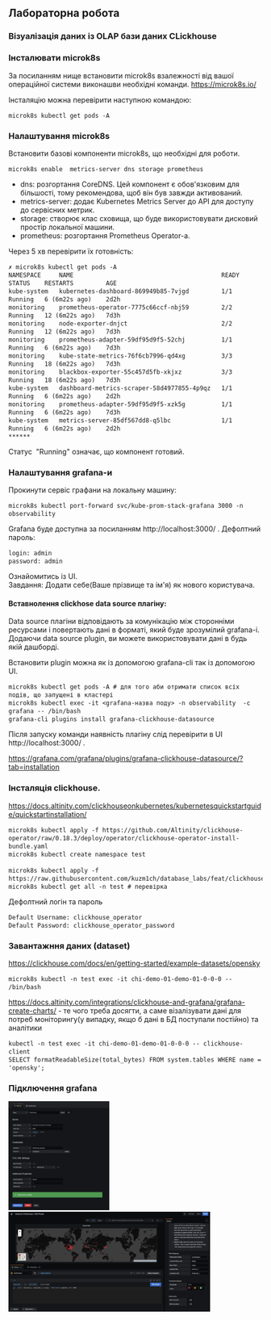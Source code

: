 ## Лабораторна робота
###  Візуалізація даних із OLAP бази даних CLickhouse

### Інсталювати microk8s
За посиланням нище встановити microk8s взалежності від вашої операційної системи виконашви необхідні команди. 
https://microk8s.io/


Інсталяцію можна перевірити наступною командою:
```
microk8s kubectl get pods -A
```

### Налаштування microk8s
Встановити базові компоненти microk8s, що необхідні для роботи.
```
microk8s enable  metrics-server dns storage prometheus
```
* dns: розгортання CoreDNS. Цей компонент є обов'язковим для більшості, тому рекомендова, щоб він був завжди активований.
* metrics-server: додає Kubernetes Metrics Server до API  для доступу до сервісних метрик.
* storage: створює клас сховища, що буде використовувати дисковий простір локальної машини.
* prometheus: розгортання Prometheus Operator-а.

Через 5 хв перевірити їх готовність:
```
✗ microk8s kubectl get pods -A
NAMESPACE     NAME                                         READY   STATUS    RESTARTS         AGE
kube-system   kubernetes-dashboard-869949b85-7vjgd         1/1     Running   6 (6m22s ago)    2d2h
monitoring    prometheus-operator-7775c66ccf-nbj59         2/2     Running   12 (6m22s ago)   7d3h
monitoring    node-exporter-dnjct                          2/2     Running   12 (6m22s ago)   7d3h
monitoring    prometheus-adapter-59df95d9f5-52chj          1/1     Running   6 (6m22s ago)    7d3h
monitoring    kube-state-metrics-76f6cb7996-qd4xg          3/3     Running   18 (6m22s ago)   7d3h
monitoring    blackbox-exporter-55c457d5fb-xkjxz           3/3     Running   18 (6m22s ago)   7d3h
kube-system   dashboard-metrics-scraper-58d4977855-4p9qz   1/1     Running   6 (6m22s ago)    2d2h
monitoring    prometheus-adapter-59df95d9f5-xzk5g          1/1     Running   6 (6m22s ago)    7d3h
kube-system   metrics-server-85df567dd8-q5lbc              1/1     Running   6 (6m22s ago)    2d2h
******
```
Cтатус  "Running" означає, що компонент готовий.

### Налаштування grafana-и
Прокинути сервіс графани на локальну машину:
```
microk8s kubectl port-forward svc/kube-prom-stack-grafana 3000 -n observability
```

Grafana буде доступна за посиланням http://localhost:3000/ . 
Дефолтний пароль:
```
login: admin
password: admin
```
Ознайомитись із UI.  
Завдання:
Додати себе(Ваше прізвище та ім'я) як нового користувача.


#### Вставнолення clickhose data source плагіну:

Data source плагіни відповідають за комунікацію між сторонніми ресурсами і повертають дані в форматі, який буде зрозумілий grafana-і.
Додаючи data source plugin, ви можете використовувати дані в будь якій дашборді. 

Встановити plugin можна як із допомогою grafana-cli так із допомогою UI.
```
microk8s kubectl get pods -A # для того аби отримати список всіх подів, що запущені в кластері
microk8s kubectl exec -it <grafana-назва поду> -n observability  -c grafana -- /bin/bash
grafana-cli plugins install grafana-clickhouse-datasource
```
Після запуску команди наявність плагіну слід перевірити в UI http://localhost:3000/ . 

https://grafana.com/grafana/plugins/grafana-clickhouse-datasource/?tab=installation

### Інсталяція clickhouse.
https://docs.altinity.com/clickhouseonkubernetes/kubernetesquickstartguide/quickstartinstallation/


```
microk8s kubectl apply -f https://github.com/Altinity/clickhouse-operator/raw/0.18.3/deploy/operator/clickhouse-operator-install-bundle.yaml
microk8s kubectl create namespace test

microk8s kubectl apply -f https://raw.githubusercontent.com/kuzm1ch/database_labs/feat/clickhouse/clickhouse/clickhouse.yaml
microk8s kubectl get all -n test # перевірка
```
Дефолтний логін та пароль
```
Default Username: clickhouse_operator
Default Password: clickhouse_operator_password
```

### Завантажння даних (dataset)

https://clickhouse.com/docs/en/getting-started/example-datasets/opensky

```
microk8s kubectl -n test exec -it chi-demo-01-demo-01-0-0-0 -- /bin/bash
```

https://docs.altinity.com/integrations/clickhouse-and-grafana/grafana-create-charts/ - те чого треба досягти, а саме візалізувати дані для потреб моніторингу(у випадку, якщо б дані в БД поступали постійно) та аналітики

```
kubectl -n test exec -it chi-demo-01-demo-01-0-0-0 -- clickhouse-client
SELECT formatReadableSize(total_bytes) FROM system.tables WHERE name = 'opensky';
```

### Підключення grafana
<img src='./datasource.png' width=200/>
<img src='./worldmap.jpg' width=400/>
